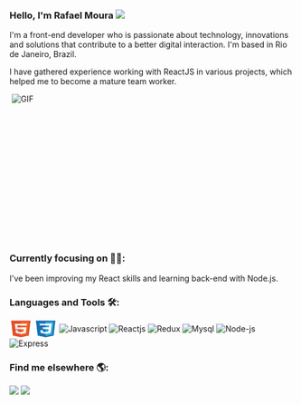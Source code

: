### Hello, I'm Rafael Moura <img src="https://media.giphy.com/media/hvRJCLFzcasrR4ia7z/giphy.gif" width="30px">

I'm a front-end developer who is passionate about technology, innovations and solutions that contribute to a better digital interaction. I'm based in Rio de Janeiro, Brazil.

I have gathered experience working with ReactJS in various projects, which helped me to become a mature team worker.

<img align="right" alt="GIF" src="https://github.com/abhisheknaiidu/abhisheknaiidu/blob/master/code.gif?raw=true" width="500" height="280" />

### Currently focusing on 👨‍💻:

I've been improving my React skills and learning back-end with Node.js.

### Languages and Tools 🛠:

<div style="display: inline_block">
  <img align="center" alt="HTML" height="30" width="40" src="https://raw.githubusercontent.com/devicons/devicon/master/icons/html5/html5-original.svg">
  <img align="center" alt="CSS" height="30" width="40" src="https://raw.githubusercontent.com/devicons/devicon/master/icons/css3/css3-original.svg">
  <img align="center" alt="Javascript" height="30" width="60" src="https://cdn.jsdelivr.net/gh/devicons/devicon/icons/javascript/javascript-plain.svg">
  <img align="center" alt="Reactjs" height="30" width="60" src="https://cdn.jsdelivr.net/gh/devicons/devicon/icons/react/react-original.svg">
  <img align="center" alt="Redux" height="30" width="40" src="https://cdn.jsdelivr.net/gh/devicons/devicon/icons/redux/redux-original.svg" />
  <img align="center" alt="Mysql" height="40" width="40" src="https://cdn.jsdelivr.net/gh/devicons/devicon/icons/mysql/mysql-original-wordmark.svg" />
  <img align="center" alt="Node-js" height="50" width="50" src="https://cdn.jsdelivr.net/gh/devicons/devicon/icons/nodejs/nodejs-original-wordmark.svg" />
  <img align="center" alt="Express" height="50" width="50" src="https://cdn.jsdelivr.net/gh/devicons/devicon/icons/express/express-original.svg" />
</div>

### Find me elsewhere 🌎:

<a href = "mailto:rafael.gomesbarretomoura@gmail.com"><img src="https://img.shields.io/badge/-Gmail-%23333?style=for-the-badge&logo=gmail&logoColor=white" target="_blank"></a>
<a href="https://www.linkedin.com/in/jrafael-gb-moura/" target="_blank"><img src="https://img.shields.io/badge/-LinkedIn-%230077B5?style=for-the-badge&logo=linkedin&logoColor=white" target="_blank"></a>
